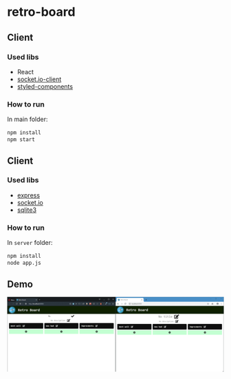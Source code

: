 # retro-board

## Client

### Used libs

- React
- [socket.io-client](https://socket.io/docs/client-api/)
- [styled-components](https://styled-components.com/)

### How to run

In main folder:

```
npm install
npm start
```

## Client

### Used libs

- [express](https://expressjs.com/)
- [socket.io](https://socket.io/)
- [sqlite3](https://styled-components.com/)

### How to run

In `server` folder:

```
npm install
node app.js
```

## Demo

![Demo](demo.gif)
